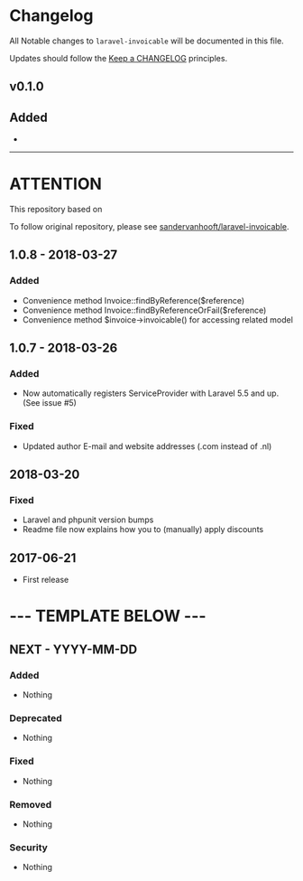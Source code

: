 # Changelog

All Notable changes to `laravel-invoicable` will be documented in this file.

Updates should follow the [Keep a CHANGELOG](http://keepachangelog.com/) principles.

## v0.1.0

## Added

- 

---

# ATTENTION
This repository based on

To follow original repository, please see [sandervanhooft/laravel-invoicable](https://github.com/sandervanhooft/laravel-invoicable).

## 1.0.8 - 2018-03-27

### Added
- Convenience method Invoice::findByReference($reference)
- Convenience method Invoice::findByReferenceOrFail($reference)
- Convenience method $invoice->invoicable() for accessing related model

## 1.0.7 - 2018-03-26

### Added
- Now automatically registers ServiceProvider with Laravel 5.5 and up. (See issue #5)

### Fixed
- Updated author E-mail and website addresses (.com instead of .nl)

## 2018-03-20
### Fixed
- Laravel and phpunit version bumps
- Readme file now explains how you to (manually) apply discounts

## 2017-06-21
- First release

# --- TEMPLATE BELOW ---

## NEXT - YYYY-MM-DD

### Added
- Nothing

### Deprecated
- Nothing

### Fixed
- Nothing

### Removed
- Nothing

### Security
- Nothing

